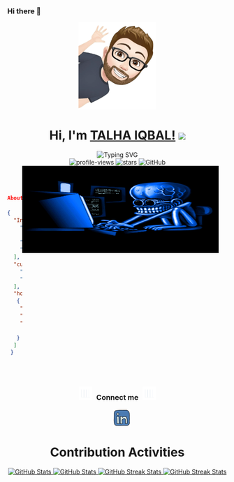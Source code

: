 ### Hi there 👋

<!--
**talhahacker123/talhahacker123** is a ✨ _special_ ✨ repository because its `README.md` (this file) appears on your GitHub profile.

Here are some ideas to get you started:

- 🔭 I’m currently working on ...
- 🌱 I’m currently learning ...
- 👯 I’m looking to collaborate on ...
- 🤔 I’m looking for help with ...
- 💬 Ask me about ...
- 📫 How to reach me: ...
- 😄 Pronouns: ...
- ⚡ Fun fact: ...
-->
<div align=center>
   <img src="https://github.com/shariqmalik/shariqmalik/raw/main/images/me.png" alt="GitHub Octocat Drinking a Cup of Coffee" height="200">
</div>
<h1 align="center">Hi, I'm <a href="" target="_blank" rel="noopener noreferrer">TALHA IQBAL!</a> <img src="https://media.giphy.com/media/hvRJCLFzcasrR4ia7z/giphy.gif" width="35"></h1>
<div align=center>
   <img src="https://readme-typing-svg.herokuapp.com?font=Fira+Code&weight=700&pause=1000&color=22F73C&background=00000010&center=true&width=435&lines=I+am+Security+Researcher;InfoSec+Enthusiast;Logical++and+Creative+thinker;Problem+Solver;I+love+to+Automate+Stuff" alt="Typing SVG" /></a>
</div>
<div align=center>
   <img src="https://komarev.com/ghpvc/?username=talhahacker123&style=flat&color=blueviolet" alt="profile-views"/> 
   <img src="https://img.shields.io/github/stars/talhahacker123?label=Stars&style=flat&color=blueviolet" alt="stars">
   <img alt="GitHub" src="https://img.shields.io/badge/dynamic/json?label=Followers&style=flat&color=blueviolet&query=%24.data.totalSubs&url=https%3A%2F%2Fapi.spencerwoo.com%2Fsubstats%2F%3Fsource%3Dgithub%26queryKey%3Dtalhahacker123&longCache=true"/>
</div>
<img align="right" alt="GIF" style="hight:450px;width:450px;margin-right: 20px;" src="https://github.com/talhahacker123/talhahacker123/blob/main/images/R.gif" height='200'>
<br><br>



```json
 
About me

{
  "Intro":[
    "I am a Security Researcher",
     "Creative and Logical Thinker",
    "Script Kiddie at HackTheBox",
    "Automation Lover",
  ],
  "currently_learning":[
    "API Pentesting",
    "Red Teaming"
  ],
  "hobbies":[
   {
    "Security research",
    "Marshal Arts",
    "Swimming"
   
   }
  ]
 }
```


<br><br>
<div align=center>
    <h3 align="center" > <img src="https://github.com/shariqmalik/shariqmalik/raw/main/images/animation.gif" width="30" height="30" style="margin-right: 10px;">Connect me<img src="https://github.com/shariqmalik/shariqmalik/raw/main/images/animation.gif" width="30" height="30" style="margin-left: 10px;"></h3>
    <div align="center"  class="icons-social" style="margin-left: 10px;">
        <a style="margin-left: 10px;"  target="_blank" href="https://pk.linkedin.com/in/muhammad-talha-iqbal-ab989b1a3">
        <img src="https://github.com/shariqmalik/shariqmalik/raw/main/images/linkedin--v2.png"></a>
        <!--<a style="margin-left: 10px;" target="_blank" href="https://twitter.com/_shariqmalik">
        <img src="https://github.com/shariqmalik/shariqmalik/raw/main/images/twitter-squared--v2.png" ></a>
        <a style="margin-left: 10px;"  target="_blank" href="https://app.hackthebox.com/profile/5992">
        <img src="https://github.com/shariqmalik/shariqmalik/raw/main/images/htb.png"></a>-->
    </div>
    <div align=center>
        <h1>Contribution Activities</h1>
        <div align="center">
            <a href="https://github.com/talhahacker123#gh-dark-mode-only">
            <img height="150em" src="https://github-readme-stats-eight-alpha-58.vercel.app/api?username=talhahacker123&theme=chartreuse-dark#gh-dark-mode-only&show_icons=true" alt="GitHub Stats" height="200" />
            </a>
            <a href="https://github.com/talhahacker123#gh-light-mode-only">
            <img height="150em" src="https://github-readme-stats-eight-alpha-58.vercel.app/api?username=talhahacker123=buefy#gh-light-mode-only&show_icons=true" alt="GitHub Stats" height="200" />
            </a>
            <a href="https://github.com/talhahacker123#gh-dark-mode-only">
            <img height="150em" src="https://github-readme-streak-stats-six.vercel.app/?user=talhahacker123&theme=chartreuse-dark#gh-dark-mode-only&date_format=j%20M%5B%20Y%5D" alt="GitHub Streak Stats" height="200"/>
            </a>
            <a href="https://github.com/talhahacker123#gh-light-mode-only">
            <img height="150em" src="https://github-readme-streak-stats-six.vercel.app/?user=talhahacker123&theme=buefy#gh-light-mode-only&date_format=j%20M%5B%20Y%5D" alt="GitHub Streak Stats" height="200"/>
            </a>
        </div>
    </div>
</div>
